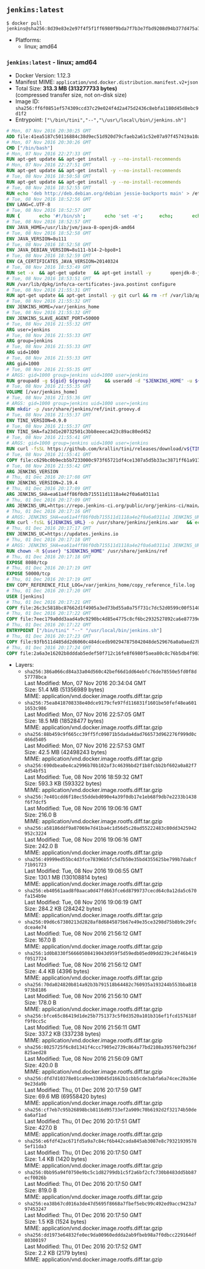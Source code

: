 ## `jenkins:latest`

```console
$ docker pull jenkins@sha256:8d39e83e2e97f4f5f1ff6980f9bda7f7b3e7fbd9208d94b377d475a7e3054a5b
```

-	Platforms:
	-	linux; amd64

### `jenkins:latest` - linux; amd64

-	Docker Version: 1.12.3
-	Manifest MIME: `application/vnd.docker.distribution.manifest.v2+json`
-	Total Size: **313.3 MB (313277733 bytes)**  
	(compressed transfer size, not on-disk size)
-	Image ID: `sha256:ff6f0851ef574309ccd37c29e024f4d2a475d2436c8ebfa1180d45d8ebc9d1f2`
-	Entrypoint: `["\/bin\/tini","--","\/usr\/local\/bin\/jenkins.sh"]`

```dockerfile
# Mon, 07 Nov 2016 20:30:25 GMT
ADD file:41ea5187c50116884c38d9ec51d920d79cfaeb2a61c52e07a97f457419a10a4f in / 
# Mon, 07 Nov 2016 20:30:26 GMT
CMD ["/bin/bash"]
# Mon, 07 Nov 2016 22:27:33 GMT
RUN apt-get update && apt-get install -y --no-install-recommends 		ca-certificates 		curl 		wget 	&& rm -rf /var/lib/apt/lists/*
# Mon, 07 Nov 2016 22:27:51 GMT
RUN apt-get update && apt-get install -y --no-install-recommends 		bzr 		git 		mercurial 		openssh-client 		subversion 				procps 	&& rm -rf /var/lib/apt/lists/*
# Tue, 08 Nov 2016 18:50:58 GMT
RUN apt-get update && apt-get install -y --no-install-recommends 		bzip2 		unzip 		xz-utils 	&& rm -rf /var/lib/apt/lists/*
# Tue, 08 Nov 2016 18:52:55 GMT
RUN echo 'deb http://deb.debian.org/debian jessie-backports main' > /etc/apt/sources.list.d/jessie-backports.list
# Tue, 08 Nov 2016 18:52:56 GMT
ENV LANG=C.UTF-8
# Tue, 08 Nov 2016 18:52:57 GMT
RUN { 		echo '#!/bin/sh'; 		echo 'set -e'; 		echo; 		echo 'dirname "$(dirname "$(readlink -f "$(which javac || which java)")")"'; 	} > /usr/local/bin/docker-java-home 	&& chmod +x /usr/local/bin/docker-java-home
# Tue, 08 Nov 2016 18:52:57 GMT
ENV JAVA_HOME=/usr/lib/jvm/java-8-openjdk-amd64
# Tue, 08 Nov 2016 18:52:58 GMT
ENV JAVA_VERSION=8u111
# Tue, 08 Nov 2016 18:52:58 GMT
ENV JAVA_DEBIAN_VERSION=8u111-b14-2~bpo8+1
# Tue, 08 Nov 2016 18:52:59 GMT
ENV CA_CERTIFICATES_JAVA_VERSION=20140324
# Tue, 08 Nov 2016 18:53:49 GMT
RUN set -x 	&& apt-get update 	&& apt-get install -y 		openjdk-8-jdk="$JAVA_DEBIAN_VERSION" 		ca-certificates-java="$CA_CERTIFICATES_JAVA_VERSION" 	&& rm -rf /var/lib/apt/lists/* 	&& [ "$JAVA_HOME" = "$(docker-java-home)" ]
# Tue, 08 Nov 2016 18:53:51 GMT
RUN /var/lib/dpkg/info/ca-certificates-java.postinst configure
# Tue, 08 Nov 2016 21:55:31 GMT
RUN apt-get update && apt-get install -y git curl && rm -rf /var/lib/apt/lists/*
# Tue, 08 Nov 2016 21:55:32 GMT
ENV JENKINS_HOME=/var/jenkins_home
# Tue, 08 Nov 2016 21:55:32 GMT
ENV JENKINS_SLAVE_AGENT_PORT=50000
# Tue, 08 Nov 2016 21:55:32 GMT
ARG user=jenkins
# Tue, 08 Nov 2016 21:55:33 GMT
ARG group=jenkins
# Tue, 08 Nov 2016 21:55:33 GMT
ARG uid=1000
# Tue, 08 Nov 2016 21:55:33 GMT
ARG gid=1000
# Tue, 08 Nov 2016 21:55:35 GMT
# ARGS: gid=1000 group=jenkins uid=1000 user=jenkins
RUN groupadd -g ${gid} ${group}     && useradd -d "$JENKINS_HOME" -u ${uid} -g ${gid} -m -s /bin/bash ${user}
# Tue, 08 Nov 2016 21:55:35 GMT
VOLUME [/var/jenkins_home]
# Tue, 08 Nov 2016 21:55:36 GMT
# ARGS: gid=1000 group=jenkins uid=1000 user=jenkins
RUN mkdir -p /usr/share/jenkins/ref/init.groovy.d
# Tue, 08 Nov 2016 21:55:37 GMT
ENV TINI_VERSION=0.9.0
# Tue, 08 Nov 2016 21:55:37 GMT
ENV TINI_SHA=fa23d1e20732501c3bb8eeeca423c89ac80ed452
# Tue, 08 Nov 2016 21:55:41 GMT
# ARGS: gid=1000 group=jenkins uid=1000 user=jenkins
RUN curl -fsSL https://github.com/krallin/tini/releases/download/v${TINI_VERSION}/tini-static -o /bin/tini && chmod +x /bin/tini   && echo "$TINI_SHA  /bin/tini" | sha1sum -c -
# Tue, 08 Nov 2016 21:55:41 GMT
COPY file:c629bc0b9ecb5b7233000c973f65721df4ce1307a5d5b33ac3871ff61a9172ff in /usr/share/jenkins/ref/init.groovy.d/tcp-slave-agent-port.groovy 
# Tue, 08 Nov 2016 21:55:42 GMT
ARG JENKINS_VERSION
# Thu, 01 Dec 2016 20:17:08 GMT
ENV JENKINS_VERSION=2.19.4
# Thu, 01 Dec 2016 20:17:09 GMT
ARG JENKINS_SHA=ea61a4ff86f0db715511d1118a4e2f0a6a0311a1
# Thu, 01 Dec 2016 20:17:09 GMT
ARG JENKINS_URL=https://repo.jenkins-ci.org/public/org/jenkins-ci/main/jenkins-war/2.19.4/jenkins-war-2.19.4.war
# Thu, 01 Dec 2016 20:17:16 GMT
# ARGS: JENKINS_SHA=ea61a4ff86f0db715511d1118a4e2f0a6a0311a1 JENKINS_URL=https://repo.jenkins-ci.org/public/org/jenkins-ci/main/jenkins-war/2.19.4/jenkins-war-2.19.4.war gid=1000 group=jenkins uid=1000 user=jenkins
RUN curl -fsSL ${JENKINS_URL} -o /usr/share/jenkins/jenkins.war   && echo "${JENKINS_SHA}  /usr/share/jenkins/jenkins.war" | sha1sum -c -
# Thu, 01 Dec 2016 20:17:17 GMT
ENV JENKINS_UC=https://updates.jenkins.io
# Thu, 01 Dec 2016 20:17:18 GMT
# ARGS: JENKINS_SHA=ea61a4ff86f0db715511d1118a4e2f0a6a0311a1 JENKINS_URL=https://repo.jenkins-ci.org/public/org/jenkins-ci/main/jenkins-war/2.19.4/jenkins-war-2.19.4.war gid=1000 group=jenkins uid=1000 user=jenkins
RUN chown -R ${user} "$JENKINS_HOME" /usr/share/jenkins/ref
# Thu, 01 Dec 2016 20:17:18 GMT
EXPOSE 8080/tcp
# Thu, 01 Dec 2016 20:17:19 GMT
EXPOSE 50000/tcp
# Thu, 01 Dec 2016 20:17:19 GMT
ENV COPY_REFERENCE_FILE_LOG=/var/jenkins_home/copy_reference_file.log
# Thu, 01 Dec 2016 20:17:20 GMT
USER [jenkins]
# Thu, 01 Dec 2016 20:17:21 GMT
COPY file:26c3c5818bc87662d1f4905a3ed73bd55a0a75f731c7dc52d0599c00f51408e9 in /usr/local/bin/jenkins-support 
# Thu, 01 Dec 2016 20:17:22 GMT
COPY file:7eec179a0dd3aad4a9c9290bc4d85e4775c8cf6bc2932527892ca6e87739e474 in /usr/local/bin/jenkins.sh 
# Thu, 01 Dec 2016 20:17:22 GMT
ENTRYPOINT ["/bin/tini" "--" "/usr/local/bin/jenkins.sh"]
# Thu, 01 Dec 2016 20:17:23 GMT
COPY file:93fb511d485dd2d6060c484dcedb902947875042048de529676a0a0aed27b5a3 in /usr/local/bin/plugins.sh 
# Thu, 01 Dec 2016 20:17:24 GMT
COPY file:2a6a3e16202b8dddab5edef50f712c16fe8f6980f5aea80c8c76b5db4f903913 in /usr/local/bin/install-plugins.sh 
```

-	Layers:
	-	`sha256:386a066cd84a33a04d560c42bef66d1dd64ebfc76de78550e5fd0f8d57778bca`  
		Last Modified: Mon, 07 Nov 2016 20:34:04 GMT  
		Size: 51.4 MB (51356989 bytes)  
		MIME: application/vnd.docker.image.rootfs.diff.tar.gzip
	-	`sha256:75ea8418708338e40dce9179cfe97fd116831f1601be50fef48ea6011653c986`  
		Last Modified: Mon, 07 Nov 2016 22:57:05 GMT  
		Size: 18.5 MB (18528477 bytes)  
		MIME: application/vnd.docker.image.rootfs.diff.tar.gzip
	-	`sha256:88b459c9f665cc39ff5fc09071b5dada4dad766573d962276f999d0c466d5405`  
		Last Modified: Mon, 07 Nov 2016 22:57:53 GMT  
		Size: 42.5 MB (42498243 bytes)  
		MIME: application/vnd.docker.image.rootfs.diff.tar.gzip
	-	`sha256:690dbea0e4ca2996b70b102af3c4639bbd2f1b8fcbb2bf602a0a82f74d54bf51`  
		Last Modified: Tue, 08 Nov 2016 18:59:32 GMT  
		Size: 593.3 KB (593322 bytes)  
		MIME: application/vnd.docker.image.rootfs.diff.tar.gzip
	-	`sha256:7e401cdd6f18ec55ddebd090e4a39f0db17e1eb68f9db7e2233b1438f6f7dcf5`  
		Last Modified: Tue, 08 Nov 2016 19:06:16 GMT  
		Size: 216.0 B  
		MIME: application/vnd.docker.image.rootfs.diff.tar.gzip
	-	`sha256:a58186ddf9a07069e7d41ba4c1d56d5c20ad55222483c80dd3425942952c3224`  
		Last Modified: Tue, 08 Nov 2016 19:06:16 GMT  
		Size: 242.0 B  
		MIME: application/vnd.docker.image.rootfs.diff.tar.gzip
	-	`sha256:49999ed55bc4d3fce78396b5fc5d7b50e35bd4355625be799b7da8cf71b91723`  
		Last Modified: Tue, 08 Nov 2016 19:06:55 GMT  
		Size: 130.1 MB (130108814 bytes)  
		MIME: application/vnd.docker.image.rootfs.diff.tar.gzip
	-	`sha256:eb40561aad8f0aaca0d47fd663fce6d8799737cecd64c0a12da5c670fa154b9e`  
		Last Modified: Tue, 08 Nov 2016 19:06:19 GMT  
		Size: 284.2 KB (284242 bytes)  
		MIME: application/vnd.docker.image.rootfs.diff.tar.gzip
	-	`sha256:09d6c67380213d2828af8d6845875b67e49e35ce3298d75b8b9c29fcdcea4e74`  
		Last Modified: Tue, 08 Nov 2016 21:56:12 GMT  
		Size: 167.0 B  
		MIME: application/vnd.docker.image.rootfs.diff.tar.gzip
	-	`sha256:1d0b8330f56660508419043d959f5d59edb05ed09dd239c24f46b419f0517724`  
		Last Modified: Tue, 08 Nov 2016 21:56:12 GMT  
		Size: 4.4 KB (4396 bytes)  
		MIME: application/vnd.docker.image.rootfs.diff.tar.gzip
	-	`sha256:70da024820b814a92b3b791518b64482c760935a193244b553bba818973b8186`  
		Last Modified: Tue, 08 Nov 2016 21:56:10 GMT  
		Size: 178.0 B  
		MIME: application/vnd.docker.image.rootfs.diff.tar.gzip
	-	`sha256:bfce65c86419d1de25b7751373c5f0d3520a101b316ef1fcd157618ff9f0cc5c`  
		Last Modified: Tue, 08 Nov 2016 21:56:11 GMT  
		Size: 337.2 KB (337238 bytes)  
		MIME: application/vnd.docker.image.rootfs.diff.tar.gzip
	-	`sha256:8025725f6c8d1341f4ccc7905e2739c864a77bd2108a395760fb236f825aed28`  
		Last Modified: Tue, 08 Nov 2016 21:56:09 GMT  
		Size: 420.0 B  
		MIME: application/vnd.docker.image.rootfs.diff.tar.gzip
	-	`sha256:dfd7d10378e01ca9ee330045d1662b1cbb5cde3abfa6a74cec20a36e9e23da9b`  
		Last Modified: Thu, 01 Dec 2016 20:17:59 GMT  
		Size: 69.6 MB (69558420 bytes)  
		MIME: application/vnd.docker.image.rootfs.diff.tar.gzip
	-	`sha256:cf7eb7c95b26898bcb8116d95733ef2a909c70b6192d2f32174b50de6a6af1ad`  
		Last Modified: Thu, 01 Dec 2016 20:17:51 GMT  
		Size: 427.0 B  
		MIME: application/vnd.docker.image.rootfs.diff.tar.gzip
	-	`sha256:e6fdf42ac671fd5a9a7c84cf6b442cada845ab3087e8c793219395785ef11da3`  
		Last Modified: Thu, 01 Dec 2016 20:17:50 GMT  
		Size: 1.4 KB (1420 bytes)  
		MIME: application/vnd.docker.image.rootfs.diff.tar.gzip
	-	`sha256:0bb95a94f0750e9bc5c1d82799db1c5f2a6bf2cfc730b8483dd5bb87ecf0026b`  
		Last Modified: Thu, 01 Dec 2016 20:17:50 GMT  
		Size: 819.0 B  
		MIME: application/vnd.docker.image.rootfs.diff.tar.gzip
	-	`sha256:ea38b67cd016a3de47d5695f8668a7fbef5ebc99c492ed9acc9423a797453247`  
		Last Modified: Thu, 01 Dec 2016 20:17:50 GMT  
		Size: 1.5 KB (1524 bytes)  
		MIME: application/vnd.docker.image.rootfs.diff.tar.gzip
	-	`sha256:dd1973e64832fe0ec9da00960eddda2ab9fbeb98a7f0dbcc229164df80300197`  
		Last Modified: Thu, 01 Dec 2016 20:17:52 GMT  
		Size: 2.2 KB (2179 bytes)  
		MIME: application/vnd.docker.image.rootfs.diff.tar.gzip
